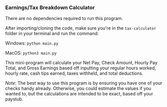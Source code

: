 ### Earnings/Tax Breakdown Calculator

There are no dependencies required to run this program.

After importing/cloning the code, make sure you're in the ```tax-calculator``` folder in your terminal and run the command:

Windows: ```python main.py```

MacOS: ```python3 main.py```

This mini-program will calculate your Net Pay, Check Amount, Hourly Pay Total, and Gross Earnings based off inputting your regular hours worked, hourly rate, cash tips earned, taxes withheld, and total deductions.

*Note*: The best way to use this program is by ensuring you have one of your checks handy already. Otherwise, you could estimate the values if you wanted to, but the calculations are intended to be exact, based off your paystub.
